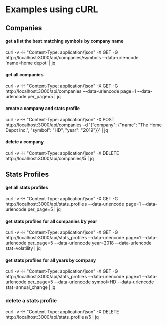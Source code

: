 # Examples using cURL

## Companies
#### get a list the best matching symbols by company name
curl -v -H "Content-Type: application/json" -X GET -G http://localhost:3000/api/companies/symbols --data-urlencode 'name=home depot' | jq

#### get all companies
curl -v -H "Content-Type: application/json" -X GET -G http://localhost:3000/api/companies --data-urlencode page=1 --data-urlencode per_page=5 | jq

#### create a company and stats profile
curl -v -H "Content-Type: application/json" -X POST http://localhost:3000/api/companies -d '{"company": {"name": "The Home Depot Inc.", "symbol": "HD", "year": "2019"}}' | jq

#### delete a company
curl -v -H "Content-Type: application/json" -X DELETE http://localhost:3000/api/companies/5 | jq


## Stats Profiles
#### get all stats profiles
curl -v -H "Content-Type: application/json" -X GET -G http://localhost:3000/api/stats_profiles --data-urlencode page=1 --data-urlencode per_page=5 | jq

#### get stats profiles for all companies by year
curl -v -H "Content-Type: application/json" -X GET -G http://localhost:3000/api/stats_profiles --data-urlencode page=1 --data-urlencode per_page=5 --data-urlencode year=2018 --data-urlencode stat=volatility | jq

#### get stats profiles for all years by company
curl -v -H "Content-Type: application/json" -X GET -G http://localhost:3000/api/stats_profiles --data-urlencode page=1 --data-urlencode per_page=5 --data-urlencode symbol=HD --data-urlencode stat=annual_change | jq

### delete a stats profile
curl -v -H "Content-Type: application/json" -X DELETE http://localhost:3000/api/stats_profiles/5 | jq
